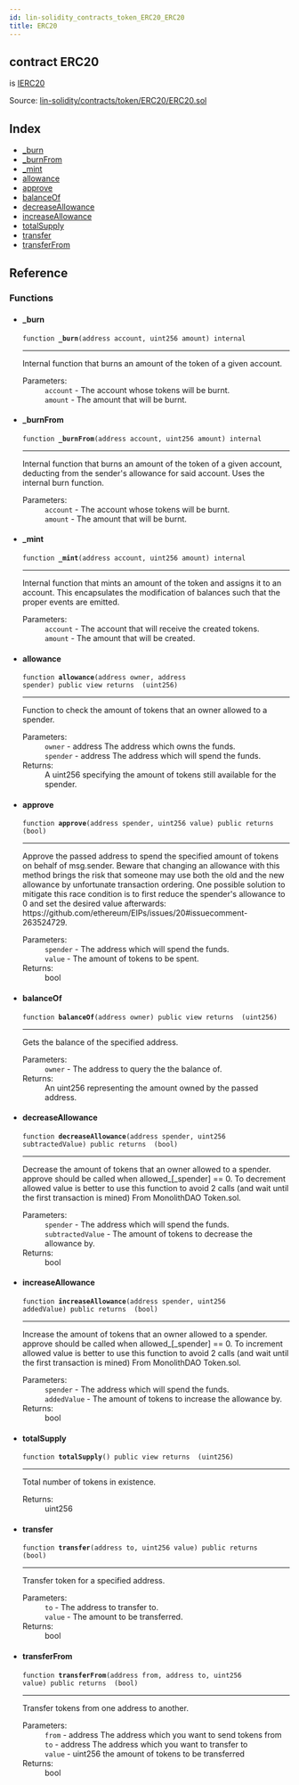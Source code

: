 ```yaml
---
id: lin-solidity_contracts_token_ERC20_ERC20
title: ERC20
---
```


<div class="contract-doc"><div class="contract"><h2 class="contract-header"><span class="contract-kind">contract</span> ERC20</h2><p class="base-contracts"><span>is</span> <a href="lin-solidity_contracts_token_ERC20_IERC20.html">IERC20</a></p><div class="source">Source: <a href="https://github.com/ZEUS-coin/smart-contracts/blob/v0.0.3/contracts/lin-solidity/contracts/token/ERC20/ERC20.sol" target="_blank">lin-solidity/contracts/token/ERC20/ERC20.sol</a></div></div><div class="index"><h2>Index</h2><ul><li><a href="lin-solidity_contracts_token_ERC20_ERC20.html#_burn">_burn</a></li><li><a href="lin-solidity_contracts_token_ERC20_ERC20.html#_burnFrom">_burnFrom</a></li><li><a href="lin-solidity_contracts_token_ERC20_ERC20.html#_mint">_mint</a></li><li><a href="lin-solidity_contracts_token_ERC20_ERC20.html#allowance">allowance</a></li><li><a href="lin-solidity_contracts_token_ERC20_ERC20.html#approve">approve</a></li><li><a href="lin-solidity_contracts_token_ERC20_ERC20.html#balanceOf">balanceOf</a></li><li><a href="lin-solidity_contracts_token_ERC20_ERC20.html#decreaseAllowance">decreaseAllowance</a></li><li><a href="lin-solidity_contracts_token_ERC20_ERC20.html#increaseAllowance">increaseAllowance</a></li><li><a href="lin-solidity_contracts_token_ERC20_ERC20.html#totalSupply">totalSupply</a></li><li><a href="lin-solidity_contracts_token_ERC20_ERC20.html#transfer">transfer</a></li><li><a href="lin-solidity_contracts_token_ERC20_ERC20.html#transferFrom">transferFrom</a></li></ul></div><div class="reference"><h2>Reference</h2><div class="functions"><h3>Functions</h3><ul><li><div class="item function"><span id="_burn" class="anchor-marker"></span><h4 class="name">_burn</h4><div class="body"><code class="signature">function <strong>_burn</strong><span>(address account, uint256 amount) </span><span>internal </span></code><hr/><div class="description"><p>Internal function that burns an amount of the token of a given account.</p></div><dl><dt><span class="label-parameters">Parameters:</span></dt><dd><div><code>account</code> - The account whose tokens will be burnt.</div><div><code>amount</code> - The amount that will be burnt.</div></dd></dl></div></div></li><li><div class="item function"><span id="_burnFrom" class="anchor-marker"></span><h4 class="name">_burnFrom</h4><div class="body"><code class="signature">function <strong>_burnFrom</strong><span>(address account, uint256 amount) </span><span>internal </span></code><hr/><div class="description"><p>Internal function that burns an amount of the token of a given account, deducting from the sender&#x27;s allowance for said account. Uses the internal burn function.</p></div><dl><dt><span class="label-parameters">Parameters:</span></dt><dd><div><code>account</code> - The account whose tokens will be burnt.</div><div><code>amount</code> - The amount that will be burnt.</div></dd></dl></div></div></li><li><div class="item function"><span id="_mint" class="anchor-marker"></span><h4 class="name">_mint</h4><div class="body"><code class="signature">function <strong>_mint</strong><span>(address account, uint256 amount) </span><span>internal </span></code><hr/><div class="description"><p>Internal function that mints an amount of the token and assigns it to an account. This encapsulates the modification of balances such that the proper events are emitted.</p></div><dl><dt><span class="label-parameters">Parameters:</span></dt><dd><div><code>account</code> - The account that will receive the created tokens.</div><div><code>amount</code> - The amount that will be created.</div></dd></dl></div></div></li><li><div class="item function"><span id="allowance" class="anchor-marker"></span><h4 class="name">allowance</h4><div class="body"><code class="signature">function <strong>allowance</strong><span>(address owner, address spender) </span><span>public </span><span>view </span><span>returns  (uint256) </span></code><hr/><div class="description"><p>Function to check the amount of tokens that an owner allowed to a spender.</p></div><dl><dt><span class="label-parameters">Parameters:</span></dt><dd><div><code>owner</code> - address The address which owns the funds.</div><div><code>spender</code> - address The address which will spend the funds.</div></dd><dt><span class="label-return">Returns:</span></dt><dd>A uint256 specifying the amount of tokens still available for the spender.</dd></dl></div></div></li><li><div class="item function"><span id="approve" class="anchor-marker"></span><h4 class="name">approve</h4><div class="body"><code class="signature">function <strong>approve</strong><span>(address spender, uint256 value) </span><span>public </span><span>returns  (bool) </span></code><hr/><div class="description"><p>Approve the passed address to spend the specified amount of tokens on behalf of msg.sender. Beware that changing an allowance with this method brings the risk that someone may use both the old and the new allowance by unfortunate transaction ordering. One possible solution to mitigate this race condition is to first reduce the spender&#x27;s allowance to 0 and set the desired value afterwards: https://github.com/ethereum/EIPs/issues/20#issuecomment-263524729.</p></div><dl><dt><span class="label-parameters">Parameters:</span></dt><dd><div><code>spender</code> - The address which will spend the funds.</div><div><code>value</code> - The amount of tokens to be spent.</div></dd><dt><span class="label-return">Returns:</span></dt><dd>bool</dd></dl></div></div></li><li><div class="item function"><span id="balanceOf" class="anchor-marker"></span><h4 class="name">balanceOf</h4><div class="body"><code class="signature">function <strong>balanceOf</strong><span>(address owner) </span><span>public </span><span>view </span><span>returns  (uint256) </span></code><hr/><div class="description"><p>Gets the balance of the specified address.</p></div><dl><dt><span class="label-parameters">Parameters:</span></dt><dd><div><code>owner</code> - The address to query the the balance of.</div></dd><dt><span class="label-return">Returns:</span></dt><dd>An uint256 representing the amount owned by the passed address.</dd></dl></div></div></li><li><div class="item function"><span id="decreaseAllowance" class="anchor-marker"></span><h4 class="name">decreaseAllowance</h4><div class="body"><code class="signature">function <strong>decreaseAllowance</strong><span>(address spender, uint256 subtractedValue) </span><span>public </span><span>returns  (bool) </span></code><hr/><div class="description"><p>Decrease the amount of tokens that an owner allowed to a spender. approve should be called when allowed_[_spender] == 0. To decrement allowed value is better to use this function to avoid 2 calls (and wait until the first transaction is mined) From MonolithDAO Token.sol.</p></div><dl><dt><span class="label-parameters">Parameters:</span></dt><dd><div><code>spender</code> - The address which will spend the funds.</div><div><code>subtractedValue</code> - The amount of tokens to decrease the allowance by.</div></dd><dt><span class="label-return">Returns:</span></dt><dd>bool</dd></dl></div></div></li><li><div class="item function"><span id="increaseAllowance" class="anchor-marker"></span><h4 class="name">increaseAllowance</h4><div class="body"><code class="signature">function <strong>increaseAllowance</strong><span>(address spender, uint256 addedValue) </span><span>public </span><span>returns  (bool) </span></code><hr/><div class="description"><p>Increase the amount of tokens that an owner allowed to a spender. approve should be called when allowed_[_spender] == 0. To increment allowed value is better to use this function to avoid 2 calls (and wait until the first transaction is mined) From MonolithDAO Token.sol.</p></div><dl><dt><span class="label-parameters">Parameters:</span></dt><dd><div><code>spender</code> - The address which will spend the funds.</div><div><code>addedValue</code> - The amount of tokens to increase the allowance by.</div></dd><dt><span class="label-return">Returns:</span></dt><dd>bool</dd></dl></div></div></li><li><div class="item function"><span id="totalSupply" class="anchor-marker"></span><h4 class="name">totalSupply</h4><div class="body"><code class="signature">function <strong>totalSupply</strong><span>() </span><span>public </span><span>view </span><span>returns  (uint256) </span></code><hr/><div class="description"><p>Total number of tokens in existence.</p></div><dl><dt><span class="label-return">Returns:</span></dt><dd>uint256</dd></dl></div></div></li><li><div class="item function"><span id="transfer" class="anchor-marker"></span><h4 class="name">transfer</h4><div class="body"><code class="signature">function <strong>transfer</strong><span>(address to, uint256 value) </span><span>public </span><span>returns  (bool) </span></code><hr/><div class="description"><p>Transfer token for a specified address.</p></div><dl><dt><span class="label-parameters">Parameters:</span></dt><dd><div><code>to</code> - The address to transfer to.</div><div><code>value</code> - The amount to be transferred.</div></dd><dt><span class="label-return">Returns:</span></dt><dd>bool</dd></dl></div></div></li><li><div class="item function"><span id="transferFrom" class="anchor-marker"></span><h4 class="name">transferFrom</h4><div class="body"><code class="signature">function <strong>transferFrom</strong><span>(address from, address to, uint256 value) </span><span>public </span><span>returns  (bool) </span></code><hr/><div class="description"><p>Transfer tokens from one address to another.</p></div><dl><dt><span class="label-parameters">Parameters:</span></dt><dd><div><code>from</code> - address The address which you want to send tokens from</div><div><code>to</code> - address The address which you want to transfer to</div><div><code>value</code> - uint256 the amount of tokens to be transferred</div></dd><dt><span class="label-return">Returns:</span></dt><dd>bool</dd></dl></div></div></li></ul></div></div></div>
